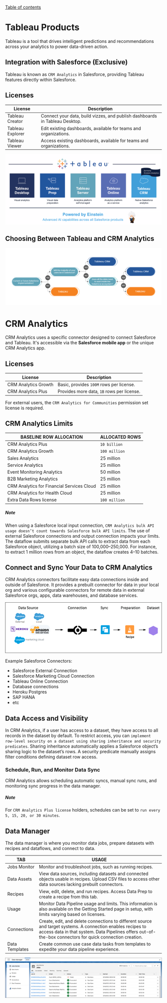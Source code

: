 [Table of contents](../Documentation.md)

# Tableau Products

Tableau is a tool that drives intelligent predictions and recommendations across your analytics to power data-driven action.

## Integration with Salesforce (Exclusive)

Tableau is known as `CRM Analytics` in Salesforce, providing Tableau features directly within Salesforce.

## Licenses

| License          | Description                                      |
|------------------|--------------------------------------------------|
| Tableau Creator  | Connect your data, build vizzes, and publish dashboards in Tableau Desktop. |
| Tableau Explorer | Edit existing dashboards, available for teams and organizations. |
| Tableau Viewer   | Access existing dashboards, available for teams and organizations. |

![Products](../../Images/CTA%20-%20Diagrams%20-%20Tableau%20-%20Products.png)

## Choosing Between Tableau and CRM Analytics

![Tableau vs CRM Analytics](../../Images/CTA%20-%20Diagrams%20-%20Tableau%20-%20Choice.png)

# CRM Analytics

CRM Analytics uses a specific connector designed to connect Salesforce and Tableau. It's accessible via the **Salesforce mobile app** or the unique CRM Analytics app.

## Licenses

| License                 | Description                              |
|-------------------------|------------------------------------------|
| CRM Analytics Growth    | Basic, provides `100M` rows per license.  |
| CRM Analytics Plus      | Provides more data, `1B` rows per license.|

For external users, the `CRM Analytics for Communities` permission set license is required.

## CRM Analytics Limits

| BASELINE ROW ALLOCATION               | ALLOCATED ROWS  |
|---------------------------------------|------------------|
| CRM Analytics Plus                    | `10 billion`     |
| CRM Analytics Growth                  | `100 million`    |
| Sales Analytics                       | 25 million       |
| Service Analytics                     | 25 million       |
| Event Monitoring Analytics            | 50 million       |
| B2B Marketing Analytics               | 25 million       |
| CRM Analytics for Financial Services Cloud | 25 million  |
| CRM Analytics for Health Cloud        | 25 million       |
| Extra Data Rows license               | `100 million`    |

##### Note
When using a Salesforce local input connection, `CRM Analytics bulk API usage doesn’t count towards Salesforce bulk API limits`. The use of external Salesforce connections and output connection impacts your limits. The dataflow submits separate bulk API calls to extract data from each Salesforce object, utilizing a batch size of 100,000–250,000. For instance, to extract 1 million rows from an object, the dataflow creates 4–10 batches.

## Connect and Sync Your Data to CRM Analytics

CRM Analytics connectors facilitate easy data connections inside and outside of Salesforce. It provides a prebuilt connector for data in your local org and various configurable connectors for remote data in external Salesforce orgs, apps, data warehouses, and database services.

![Data Sync](../../Images/CTA%20-%20Diagrams%20-%20Tableau%20-%20Data%20Sync.png)

Example Salesforce Connectors:
- Salesforce External Connection
- Salesforce Marketing Cloud Connection
- Tableau Online Connection
- Database connections
- Heroku Postgres
- SAP HANA
- etc

## Data Access and Visibility

In CRM Analytics, if a user has access to a dataset, they have access to all records in the dataset by default. To restrict access, you can `implement row-level security on a dataset using sharing inheritance and security predicates`. Sharing inheritance automatically applies a Salesforce object’s sharing logic to the dataset’s rows. A security predicate manually assigns filter conditions defining dataset row access.

### Schedule, Run, and Monitor Data Sync

CRM Analytics allows scheduling automatic syncs, manual sync runs, and monitoring sync progress in the data manager.

##### Note
For `CRM Analytics Plus license` holders, schedules can be set to `run every 5, 15, 20, or 30 minutes`.

## Data Manager

The data manager is where you monitor data jobs, prepare datasets with recipes and dataflows, and connect to data.

| TAB             | USAGE                                            |
|-----------------|--------------------------------------------------|
| Jobs Monitor    | Monitor and troubleshoot jobs, such as running recipes. |
| Data Assets     | View data sources, including datasets and connected objects usable in recipes. Upload CSV files to access other data sources lacking prebuilt connectors. |
| Recipes         | View, edit, delete, and run recipes. Access Data Prep to create a recipe from this tab. |
| Usage           | Monitor Data Pipeline usage and limits. This information is also available on the Getting Started page in setup, with limits varying based on licenses. |
| Connections     | Create, edit, and delete connections to different source and target systems. A connection enables recipes to access data in that system. Data Pipelines offers out-of-the-box connectors for quick connection creation. |
| Data Templates  | Create common use case data tasks from templates to expedite your data pipeline experience.  |

![Data Manager](../../Images/CTA%20-%20Diagrams%20-%20Tableau%20-%20Data%20Manager.png)

